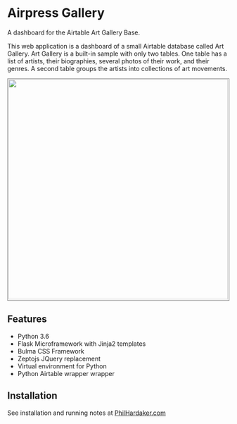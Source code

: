 
# Airpress Gallery

A dashboard for the Airtable Art Gallery Base.

This web application is a dashboard of a small Airtable database called Art Gallery.
Art Gallery is a built-in sample with only two tables. 
One table has a list of artists, their biographies, several photos of their 
work, and their genres. A second table groups the artists into collections of art movements.

<img src="https://philhardaker.com/assets/img/artist_screenshot.jpg" width="500"
style="border: 1px solid grey; padding: 1px 2px 2px 1px;">

## Features

* Python 3.6
* Flask Microframework with Jinja2 templates
* Bulma CSS Framework
* Zeptojs JQuery replacement
* Virtual environment for Python
* Python Airtable wrapper wrapper

## Installation

See installation and running notes at 
[PhilHardaker.com](https://www.philhardaker.com/projects/airpress_gallery/)

